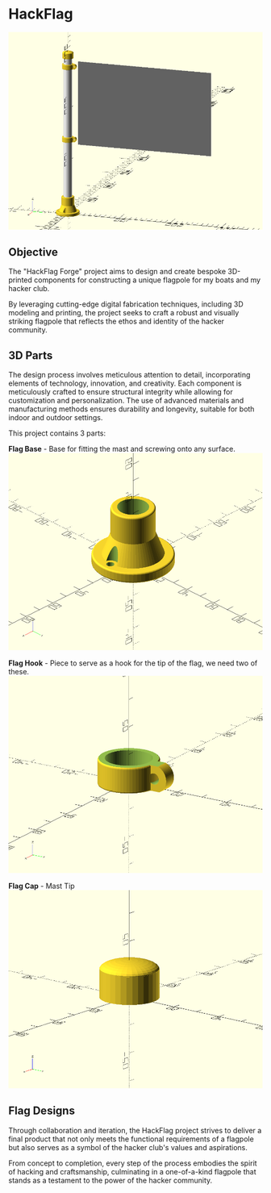 # HackFlag 

![Flag Base](images/flagpole.png "Flag Pole")

## Objective

The "HackFlag Forge" project aims to design and create bespoke 3D-printed components for constructing a unique flagpole for my boats and my hacker club. 

By leveraging cutting-edge digital fabrication techniques, including 3D modeling and printing, the project seeks to craft a robust and visually striking flagpole that reflects the ethos and identity of the hacker community.



## 3D Parts

The design process involves meticulous attention to detail, incorporating elements of technology, innovation, and creativity. Each component is meticulously crafted to ensure structural integrity while allowing for customization and personalization. The use of advanced materials and manufacturing methods ensures durability and longevity, suitable for both indoor and outdoor settings.

This project contains 3 parts:

**Flag Base** - Base for fitting the mast and screwing onto any surface.
![Flag Base](images/flagpole-base.png "Flag Pole")

**Flag Hook** - Piece to serve as a hook for the tip of the flag, we need two of these.
![Flag Base](images/flagpole-hook.png "Flag Hook")

**Flag Cap** - Mast Tip
![Flag Base](images/flagpole-cap.png "Flag Cap")




## Flag Designs

Through collaboration and iteration, the HackFlag project strives to deliver a final product that not only meets the functional requirements of a flagpole but also serves as a symbol of the hacker club's values and aspirations. 

From concept to completion, every step of the process embodies the spirit of hacking and craftsmanship, culminating in a one-of-a-kind flagpole that stands as a testament to the power of the hacker community.
